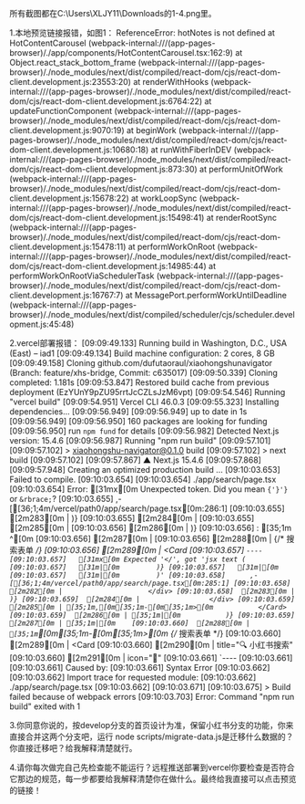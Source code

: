 所有截图都在C:\\Users\\XLJY11\\Downloads的1-4.png里。


1.本地预览链接报错，如图1：
ReferenceError: hotNotes is not defined
    at HotContentCarousel (webpack-internal:///(app-pages-browser)/./app/components/HotContentCarousel.tsx:162:9)
    at Object.react_stack_bottom_frame (webpack-internal:///(app-pages-browser)/./node_modules/next/dist/compiled/react-dom/cjs/react-dom-client.development.js:23553:20)
    at renderWithHooks (webpack-internal:///(app-pages-browser)/./node_modules/next/dist/compiled/react-dom/cjs/react-dom-client.development.js:6764:22)
    at updateFunctionComponent (webpack-internal:///(app-pages-browser)/./node_modules/next/dist/compiled/react-dom/cjs/react-dom-client.development.js:9070:19)
    at beginWork (webpack-internal:///(app-pages-browser)/./node_modules/next/dist/compiled/react-dom/cjs/react-dom-client.development.js:10680:18)
    at runWithFiberInDEV (webpack-internal:///(app-pages-browser)/./node_modules/next/dist/compiled/react-dom/cjs/react-dom-client.development.js:873:30)
    at performUnitOfWork (webpack-internal:///(app-pages-browser)/./node_modules/next/dist/compiled/react-dom/cjs/react-dom-client.development.js:15678:22)
    at workLoopSync (webpack-internal:///(app-pages-browser)/./node_modules/next/dist/compiled/react-dom/cjs/react-dom-client.development.js:15498:41)
    at renderRootSync (webpack-internal:///(app-pages-browser)/./node_modules/next/dist/compiled/react-dom/cjs/react-dom-client.development.js:15478:11)
    at performWorkOnRoot (webpack-internal:///(app-pages-browser)/./node_modules/next/dist/compiled/react-dom/cjs/react-dom-client.development.js:14985:44)
    at performWorkOnRootViaSchedulerTask (webpack-internal:///(app-pages-browser)/./node_modules/next/dist/compiled/react-dom/cjs/react-dom-client.development.js:16767:7)
    at MessagePort.performWorkUntilDeadline (webpack-internal:///(app-pages-browser)/./node_modules/next/dist/compiled/scheduler/cjs/scheduler.development.js:45:48)


2.vercel部署报错：
[09:09:49.133] Running build in Washington, D.C., USA (East) – iad1
[09:09:49.134] Build machine configuration: 2 cores, 8 GB
[09:09:49.158] Cloning github.com/dufutaoraul/xiaohongshunavigator (Branch: feature/xhs-bridge, Commit: c635017)
[09:09:50.339] Cloning completed: 1.181s
[09:09:53.847] Restored build cache from previous deployment (EzYUnY9pZU95rrtJcCZLsJzM6vpt)
[09:09:54.546] Running "vercel build"
[09:09:54.951] Vercel CLI 46.0.3
[09:09:55.323] Installing dependencies...
[09:09:56.949] 
[09:09:56.949] up to date in 1s
[09:09:56.949] 
[09:09:56.950] 160 packages are looking for funding
[09:09:56.950]   run `npm fund` for details
[09:09:56.982] Detected Next.js version: 15.4.6
[09:09:56.987] Running "npm run build"
[09:09:57.101] 
[09:09:57.102] > xiaohongshu-navigator@0.1.0 build
[09:09:57.102] > next build
[09:09:57.102] 
[09:09:57.867]    ▲ Next.js 15.4.6
[09:09:57.868] 
[09:09:57.948]    Creating an optimized production build ...
[09:10:03.653] Failed to compile.
[09:10:03.654] 
[09:10:03.654] ./app/search/page.tsx
[09:10:03.654] Error:   [31mx[0m Unexpected token. Did you mean `{'}'}` or `&rbrace;`?
[09:10:03.655]      ,-[[36;1;4m/vercel/path0/app/search/page.tsx[0m:286:1]
[09:10:03.655]  [2m283[0m |               )}
[09:10:03.655]  [2m284[0m |             </div>
[09:10:03.655]  [2m285[0m |           </Card>
[09:10:03.656]  [2m286[0m |         )}
[09:10:03.656]      : [35;1m         ^[0m
[09:10:03.656]  [2m287[0m | 
[09:10:03.656]  [2m288[0m |         {/* 搜索表单 */}
[09:10:03.656]  [2m289[0m |         <Card 
[09:10:03.657]      `----
[09:10:03.657]   [31mx[0m Expected '</', got 'jsx text (
[09:10:03.657]   [31m|[0m         )}
[09:10:03.657]   [31m|[0m
[09:10:03.657]   [31m|[0m         )'
[09:10:03.658]      ,-[[36;1;4m/vercel/path0/app/search/page.tsx[0m:285:1]
[09:10:03.658]  [2m282[0m |                     </div>
[09:10:03.658]  [2m283[0m |                   )}
[09:10:03.659]  [2m284[0m |                 </div>
[09:10:03.659]  [2m285[0m | [35;1m,[0m[35;1m-[0m[35;1m>[0m           </Card>
[09:10:03.659]  [2m286[0m | [35;1m|[0m           )}
[09:10:03.659]  [2m287[0m | [35;1m|[0m   
[09:10:03.660]  [2m288[0m | [35;1m`[0m[35;1m-[0m[35;1m>[0m         {/* 搜索表单 */}
[09:10:03.660]  [2m289[0m |             <Card 
[09:10:03.660]  [2m290[0m |               title="🔍 小红书搜索" 
[09:10:03.660]  [2m291[0m |               icon="🌟"
[09:10:03.661]      `----
[09:10:03.661] 
[09:10:03.661] Caused by:
[09:10:03.661]     Syntax Error
[09:10:03.662] 
[09:10:03.662] Import trace for requested module:
[09:10:03.662] ./app/search/page.tsx
[09:10:03.662] 
[09:10:03.671] 
[09:10:03.675] > Build failed because of webpack errors
[09:10:03.703] Error: Command "npm run build" exited with 1



3.你同意你说的，按develop分支的首页设计为准，保留小红书分支的功能，你来直接合并这两个分支吧，运行 node scripts/migrate-data.js是迁移什么数据的？你直接迁移吧？给我解释清楚就行。

4.请你每次做完自己先检查能不能运行？远程推送部署到vercel你要检查是否符合它那边的规范，每一步都要给我解释清楚你在做什么。最终给我直接可以点击预览的链接！




